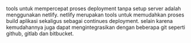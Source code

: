 tools untuk mempercepat proses deployment tanpa setup server adalah menggunakan netlify.
netlify merupakan tools untuk memudahkan proses build aplikasi sekaligus sebagai continues deployment. selain karena kemudahannya juga dapat mengintegrasikan dengan beberapa git seperti github, gitlab dan bitbucket.
